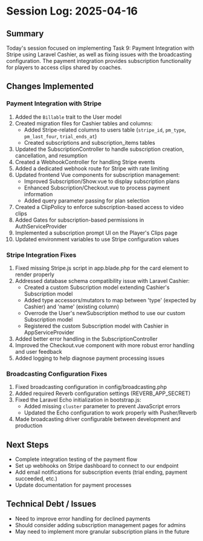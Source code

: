 # Session Log: 2025-04-16

## Summary
Today's session focused on implementing Task 9: Payment Integration with Stripe using Laravel Cashier, as well as fixing issues with the broadcasting configuration. The payment integration provides subscription functionality for players to access clips shared by coaches.

## Changes Implemented

### Payment Integration with Stripe
1. Added the `Billable` trait to the User model
2. Created migration files for Cashier tables and columns:
   - Added Stripe-related columns to users table (`stripe_id`, `pm_type`, `pm_last_four`, `trial_ends_at`)
   - Created subscriptions and subscription_items tables
3. Updated the SubscriptionController to handle subscription creation, cancellation, and resumption
4. Created a WebhookController for handling Stripe events
5. Added a dedicated webhook route for Stripe with rate limiting
6. Updated frontend Vue components for subscription management:
   - Improved Subscription/Show.vue to display subscription plans
   - Enhanced Subscription/Checkout.vue to process payment information
   - Added query parameter passing for plan selection
7. Created a ClipPolicy to enforce subscription-based access to video clips
8. Added Gates for subscription-based permissions in AuthServiceProvider
9. Implemented a subscription prompt UI on the Player's Clips page
10. Updated environment variables to use Stripe configuration values

### Stripe Integration Fixes
1. Fixed missing Stripe.js script in app.blade.php for the card element to render properly
2. Addressed database schema compatibility issue with Laravel Cashier:
   - Created a custom Subscription model extending Cashier's Subscription model
   - Added type accessors/mutators to map between 'type' (expected by Cashier) and 'name' (existing column)
   - Overrode the User's newSubscription method to use our custom Subscription model
   - Registered the custom Subscription model with Cashier in AppServiceProvider
3. Added better error handling in the SubscriptionController
4. Improved the Checkout.vue component with more robust error handling and user feedback
5. Added logging to help diagnose payment processing issues

### Broadcasting Configuration Fixes
1. Fixed broadcasting configuration in config/broadcasting.php
2. Added required Reverb configuration settings (REVERB_APP_SECRET)
3. Fixed the Laravel Echo initialization in bootstrap.js:
   - Added missing `cluster` parameter to prevent JavaScript errors
   - Updated the Echo configuration to work properly with Pusher/Reverb
4. Made broadcasting driver configurable between development and production

## Next Steps
- Complete integration testing of the payment flow
- Set up webhooks on Stripe dashboard to connect to our endpoint
- Add email notifications for subscription events (trial ending, payment succeeded, etc.)
- Update documentation for payment processes

## Technical Debt / Issues
- Need to improve error handling for declined payments
- Should consider adding subscription management pages for admins
- May need to implement more granular subscription plans in the future
